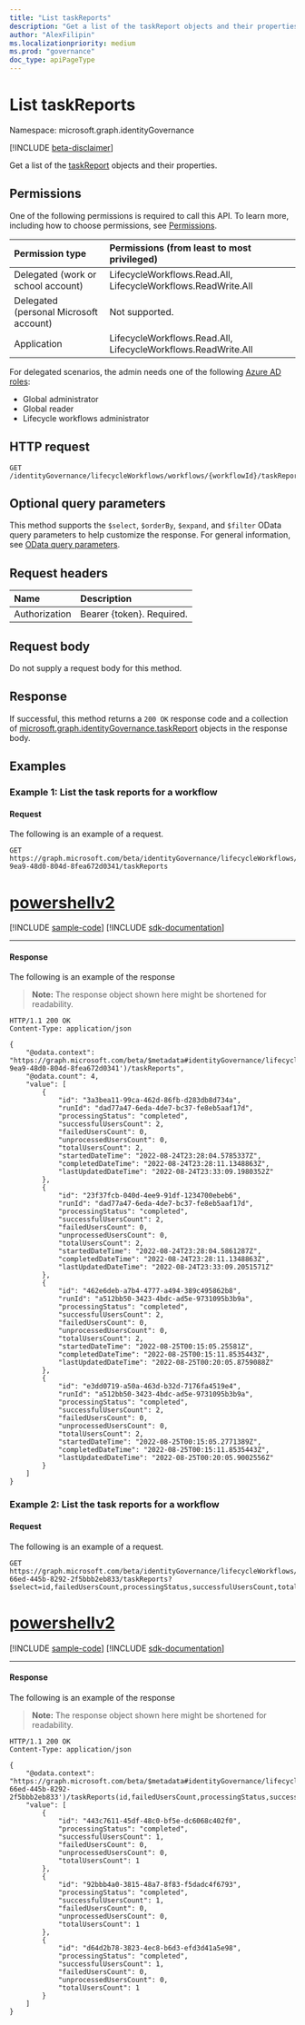 ```yaml
---
title: "List taskReports"
description: "Get a list of the taskReport objects and their properties for a lifecycle workflow."
author: "AlexFilipin"
ms.localizationpriority: medium
ms.prod: "governance"
doc_type: apiPageType
---
```


# List taskReports

Namespace: microsoft.graph.identityGovernance

[!INCLUDE [beta-disclaimer](../../includes/beta-disclaimer.md)]

Get a list of the [taskReport](../resources/identitygovernance-taskreport.md) objects and their properties.

## Permissions

One of the following permissions is required to call this API. To learn more, including how to choose permissions, see [Permissions](/graph/permissions-reference).

|Permission type|Permissions (from least to most privileged)|
|:---|:---|
|Delegated (work or school account)|LifecycleWorkflows.Read.All, LifecycleWorkflows.ReadWrite.All|
|Delegated (personal Microsoft account)|Not supported.|
|Application|LifecycleWorkflows.Read.All, LifecycleWorkflows.ReadWrite.All|

For delegated scenarios, the admin needs one of the following [Azure AD roles](/azure/active-directory/users-groups-roles/directory-assign-admin-roles#available-roles):

- Global administrator
- Global reader
- Lifecycle workflows administrator

## HTTP request

<!-- {
  "blockType": "ignored"
}
-->
``` http
GET /identityGovernance/lifecycleWorkflows/workflows/{workflowId}/taskReports
```

## Optional query parameters

This method supports the `$select`, `$orderBy`, `$expand`, and `$filter` OData query parameters to help customize the response. For general information, see [OData query parameters](/graph/query-parameters).

## Request headers

|Name|Description|
|:---|:---|
|Authorization|Bearer {token}. Required.|

## Request body

Do not supply a request body for this method.

## Response

If successful, this method returns a `200 OK` response code and a collection of [microsoft.graph.identityGovernance.taskReport](../resources/identitygovernance-taskreport.md) objects in the response body.

## Examples

### Example 1: List the task reports for a workflow

#### Request

The following is an example of a request.

<!-- {
  "blockType": "request",
  "name": "lifecycleworkflows_list_taskreport"
}
-->
``` http
GET https://graph.microsoft.com/beta/identityGovernance/lifecycleWorkflows/workflows/14879e66-9ea9-48d0-804d-8fea672d0341/taskReports
```

# [powershellv2](#tab/powershellv2)
[!INCLUDE [sample-code](../includes/snippets/powershellv2/lifecycleworkflows-list-taskreport-powershellv2-snippets.md)]
[!INCLUDE [sdk-documentation](../includes/snippets/snippets-sdk-documentation-link.md)]

---

#### Response


The following is an example of the response
>**Note:** The response object shown here might be shortened for readability.
<!-- {
  "blockType": "response",
  "truncated": true,
  "@odata.type": "Collection(microsoft.graph.identityGovernance.taskReport)"
}
-->
``` http
HTTP/1.1 200 OK
Content-Type: application/json

{
    "@odata.context": "https://graph.microsoft.com/beta/$metadata#identityGovernance/lifecycleWorkflows/workflows('14879e66-9ea9-48d0-804d-8fea672d0341')/taskReports",
    "@odata.count": 4,
    "value": [
        {
            "id": "3a3bea11-99ca-462d-86fb-d283db8d734a",
            "runId": "dad77a47-6eda-4de7-bc37-fe8eb5aaf17d",
            "processingStatus": "completed",
            "successfulUsersCount": 2,
            "failedUsersCount": 0,
            "unprocessedUsersCount": 0,
            "totalUsersCount": 2,
            "startedDateTime": "2022-08-24T23:28:04.5785337Z",
            "completedDateTime": "2022-08-24T23:28:11.1348863Z",
            "lastUpdatedDateTime": "2022-08-24T23:33:09.1980352Z"
        },
        {
            "id": "23f37fcb-040d-4ee9-91df-1234700ebeb6",
            "runId": "dad77a47-6eda-4de7-bc37-fe8eb5aaf17d",
            "processingStatus": "completed",
            "successfulUsersCount": 2,
            "failedUsersCount": 0,
            "unprocessedUsersCount": 0,
            "totalUsersCount": 2,
            "startedDateTime": "2022-08-24T23:28:04.5861287Z",
            "completedDateTime": "2022-08-24T23:28:11.1348863Z",
            "lastUpdatedDateTime": "2022-08-24T23:33:09.2051571Z"
        },
        {
            "id": "462e6deb-a7b4-4777-a494-389c495862b8",
            "runId": "a512bb50-3423-4bdc-ad5e-9731095b3b9a",
            "processingStatus": "completed",
            "successfulUsersCount": 2,
            "failedUsersCount": 0,
            "unprocessedUsersCount": 0,
            "totalUsersCount": 2,
            "startedDateTime": "2022-08-25T00:15:05.25581Z",
            "completedDateTime": "2022-08-25T00:15:11.8535443Z",
            "lastUpdatedDateTime": "2022-08-25T00:20:05.8759088Z"
        },
        {
            "id": "e3dd0719-a50a-463d-b32d-7176fa4519e4",
            "runId": "a512bb50-3423-4bdc-ad5e-9731095b3b9a",
            "processingStatus": "completed",
            "successfulUsersCount": 2,
            "failedUsersCount": 0,
            "unprocessedUsersCount": 0,
            "totalUsersCount": 2,
            "startedDateTime": "2022-08-25T00:15:05.2771389Z",
            "completedDateTime": "2022-08-25T00:15:11.8535443Z",
            "lastUpdatedDateTime": "2022-08-25T00:20:05.9002556Z"
        }
    ]
}
```

### Example 2: List the task reports for a workflow

#### Request

The following is an example of a request.


<!-- {
  "blockType": "request",
  "name": "lifecycleworkflows_list_taskreport_select"
}
-->
``` http
GET https://graph.microsoft.com/beta/identityGovernance/lifecycleWorkflows/workflows/15239232-66ed-445b-8292-2f5bbb2eb833/taskReports?$select=id,failedUsersCount,processingStatus,successfulUsersCount,totalUsersCount,unprocessedUsersCount,taskDefinition,taskProcessingResults
```

# [powershellv2](#tab/powershellv2)
[!INCLUDE [sample-code](../includes/snippets/powershellv2/lifecycleworkflows-list-taskreport-select-powershellv2-snippets.md)]
[!INCLUDE [sdk-documentation](../includes/snippets/snippets-sdk-documentation-link.md)]

---

#### Response


The following is an example of the response
>**Note:** The response object shown here might be shortened for readability.
<!-- {
  "blockType": "response",
  "truncated": true,
  "@odata.type": "Collection(microsoft.graph.identityGovernance.taskReport)"
}
-->
``` http
HTTP/1.1 200 OK
Content-Type: application/json

{
    "@odata.context": "https://graph.microsoft.com/beta/$metadata#identityGovernance/lifecycleWorkflows/workflows('15239232-66ed-445b-8292-2f5bbb2eb833')/taskReports(id,failedUsersCount,processingStatus,successfulUsersCount,totalUsersCount,unprocessedUsersCount,taskDefinition,taskProcessingResults)",
    "value": [
        {
            "id": "443c7611-45df-48c0-bf5e-dc6068c402f0",
            "processingStatus": "completed",
            "successfulUsersCount": 1,
            "failedUsersCount": 0,
            "unprocessedUsersCount": 0,
            "totalUsersCount": 1
        },
        {
            "id": "92bbb4a0-3815-48a7-8f83-f5dadc4f6793",
            "processingStatus": "completed",
            "successfulUsersCount": 1,
            "failedUsersCount": 0,
            "unprocessedUsersCount": 0,
            "totalUsersCount": 1
        },
        {
            "id": "d64d2b78-3823-4ec8-b6d3-efd3d41a5e98",
            "processingStatus": "completed",
            "successfulUsersCount": 1,
            "failedUsersCount": 0,
            "unprocessedUsersCount": 0,
            "totalUsersCount": 1
        }
    ]
}
```
